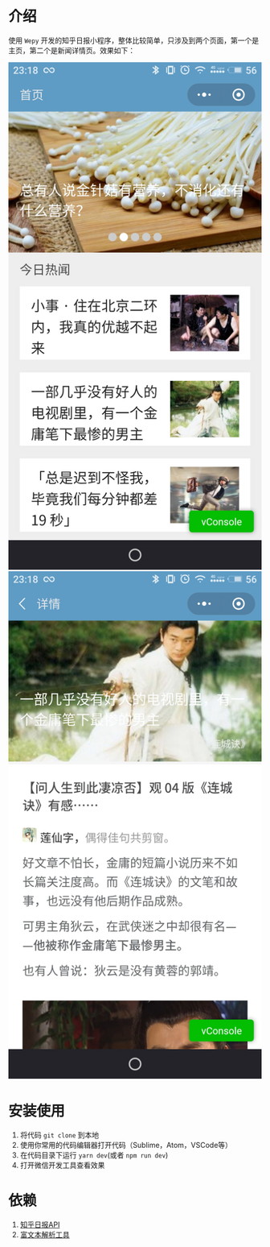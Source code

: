 # 介绍

使用 `Wepy` 开发的知乎日报小程序，整体比较简单，只涉及到两个页面，第一个是主页，第二个是新闻详情页。效果如下：

![image](https://github.com/hwaphon/wepy-zhihunews/blob/master/preview0.jpg)
![image](https://github.com/hwaphon/wepy-zhihunews/blob/master/preview1.jpg)

# 安装使用

1. 将代码 `git clone` 到本地
2. 使用你常用的代码编辑器打开代码（Sublime，Atom，VSCode等）
3. 在代码目录下运行 `yarn dev`(或者 `npm run dev`)
4. 打开微信开发工具查看效果

# 依赖

1. [知乎日报API](https://github.com/izzyleung/ZhihuDailyPurify/wiki/%E7%9F%A5%E4%B9%8E%E6%97%A5%E6%8A%A5-API-%E5%88%86%E6%9E%90)
2. [富文本解析工具](https://github.com/Blubiubiu/wxParse)

